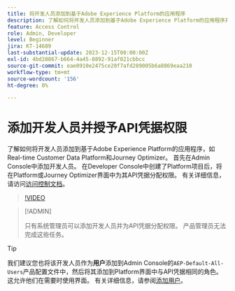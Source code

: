 ```yaml
---
title: 将开发人员添加到基于Adobe Experience Platform的应用程序
description: 了解如何将开发人员添加到基于Adobe Experience Platform的应用程序并授予API凭据的权限
feature: Access Control
role: Admin, Developer
level: Beginner
jira: KT-14689
last-substantial-update: 2023-12-15T00:00:00Z
exl-id: 4bd28867-b664-4a45-8892-91af821cbbcc
source-git-commit: eae0910e2475ce20f7afd289005b6a8869eaa210
workflow-type: tm+mt
source-wordcount: '156'
ht-degree: 0%

---
```


# 添加开发人员并授予API凭据权限

了解如何将开发人员添加到基于Adobe Experience Platform的应用程序，如Real-time Customer Data Platform和Journey Optimizer。 首先在Admin Console中添加开发人员。 在Developer Console中创建了Platform项目后，将在Platform或Journey Optimizer界面中为其API凭据分配权限。 有关详细信息，请访问[访问控制文档](https://experienceleague.adobe.com/docs/experience-platform/access-control/home.html?lang=zh-Hans)。

>[!VIDEO](https://video.tv.adobe.com/v/3426407?learn=on)

>[!ADMIN]
>
>只有系统管理员可以添加开发人员并为API凭据分配权限。 产品管理员无法完成这些任务。

>[!TIP]
>
>我们建议您也将该开发人员作为&#x200B;**用户**&#x200B;添加到Admin Console的`AEP-Default-All-Users`产品配置文件中，然后将其添加到Platform界面中与API凭据相同的角色。 这允许他们在需要时使用界面。 有关详细信息，请参阅[添加用户](add-users.md)。
